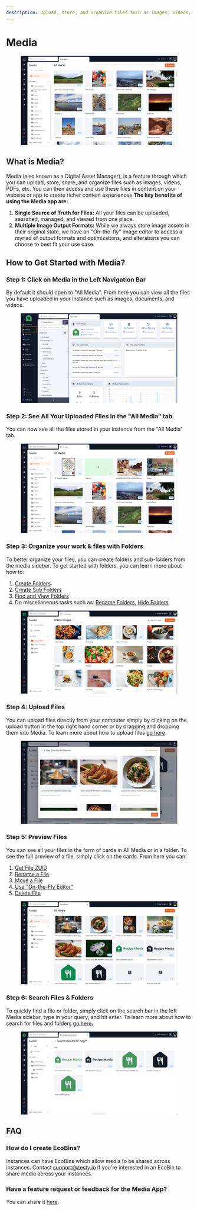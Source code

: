 ```yaml
---
description: Upload, store, and organize files such as images, videos, and more
---
```


# Media

<figure><img src="../../../.gitbook/assets/Screen Shot 2022-10-26 at 3.22.55 PM.png" alt=""><figcaption></figcaption></figure>

## What is Media?

Media (also known as a Digital Asset Manager), is a feature through which you can upload, store, share, and organize files such as images, videos, PDFs, etc. You can then access and use these files in content on your website or app to create richer content experiences.**The key benefits of using the Media app are:**

1. **Single Source of Truth for Files:** All your files can be uploaded, searched, managed, and viewed from one place.
2. **Multiple Image Output Formats:** While we always store image assets in their original state, we have an "On-the-fly" image editor to access a myriad of output formats and optimizations, and alterations you can choose to best fit your use case.

## How to Get Started with Media?

### Step 1: Click on Media in the Left Navigation Bar

By default it should open to "All Media". From here you can view all the files you have uploaded in your instance such as images, documents, and videos.

<figure><img src="../../../.gitbook/assets/Screen Shot 2022-10-26 at 3.24.45 PM.png" alt=""><figcaption></figcaption></figure>

### Step 2: See All Your Uploaded Files in the "All Media" tab

You can now see all the files stored in your instance from the "All Media" tab.&#x20;

<figure><img src="../../../.gitbook/assets/Screen Shot 2022-10-26 at 3.45.33 PM.png" alt=""><figcaption></figcaption></figure>

### Step 3: Organize your work & files with Folders

To better organize your files, you can create folders and sub-folders from the media sidebar. To get started with folders, you can learn more about how to:

1. [Create Folders](folders/create-folders.md)
2. [Create Sub Folders](folders/create-sub-folders.md)
3. [Find and View Folders](folders/find-and-view-folders.md)
4. Do miscellaneous tasks such as: [Rename Folders](folders/rename-folders.md), [Hide Folders](folders/hide-folders.md)

<figure><img src="../../../.gitbook/assets/2022-10-26 15.53.06 (1).gif" alt=""><figcaption></figcaption></figure>

### Step 4: Upload Files

You can upload files directly from your computer simply by clicking on the upload button in the top right hand corner or by dragging and dropping them into Media. To learn more about how to upload files [go here](files/upload-files.md).

<figure><img src="../../../.gitbook/assets/Screen Shot 2022-10-26 at 4.02.26 PM.png" alt=""><figcaption></figcaption></figure>

### Step 5: Preview Files

You can see all your files in the form of cards in All Media or in a folder. To see the full preview of a file, simply click on the cards. From here you can:

1. [Get File ZUID](files/get-file-zuid.md)
2. [Rename a File](files/rename-file.md)
3. [Move a File](files/move-file.md)
4. [Use "On-the-Fly Editor"](files/on-the-fly-editor.md)
5. [Delete File](files/delete-file.md)

<figure><img src="../../../.gitbook/assets/2022-10-26 16.12.38.gif" alt=""><figcaption></figcaption></figure>

### Step 6: Search Files & Folders

To quickly find a file or folder, simply click on the search bar in the left Media sidebar, type in your query, and hit enter. To learn more about how to search for files and folders [go here.](search-files-and-folders.md)

<figure><img src="../../../.gitbook/assets/Screen Shot 2022-10-26 at 4.13.36 PM.png" alt=""><figcaption></figcaption></figure>

## FAQ

### How do I create EcoBins?

Instances can have EcoBins which allow media to be shared across instances. Contact [support@zesty.io](mailto:support@zesty.io) if you're interested in an EcoBin to share media across your instances.

### Have a feature request or feedback for the Media App?

You can share it [here](https://docs.google.com/forms/d/e/1FAIpQLSd4D42GO8DXB5\_o3u2bq3A8GwpTFPd80Un1kDpxL5xSgqECVQ/viewform).

